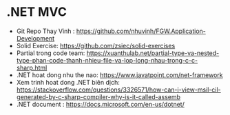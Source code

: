 # .NET MVC
- Git Repo Thay Vinh : https://github.com/nhuvinh/FGW.Application-Development
- Solid Exercise: https://github.com/zsiec/solid-exercises
- Partial trong code team: https://xuanthulab.net/partial-type-va-nested-type-phan-code-thanh-nhieu-file-va-lop-long-nhau-trong-c-c-sharp.html
- .NET hoat dong nhu the nao: https://www.javatpoint.com/net-framework
- Xem trinh hoat dong .NET biên dịch: https://stackoverflow.com/questions/3326571/how-can-i-view-msil-cil-generated-by-c-sharp-compiler-why-is-it-called-assemb
- .NET document : https://docs.microsoft.com/en-us/dotnet/